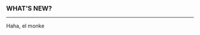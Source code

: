 <div class="whats-new-content-header">
    <span style="margin-bottom: 0.1rem; font-weight: bold; font-size: 1.2em;">WHAT'S NEW?</span>
    <hr id="whats-new-content-header-hr">
</div>
Haha, el monke
